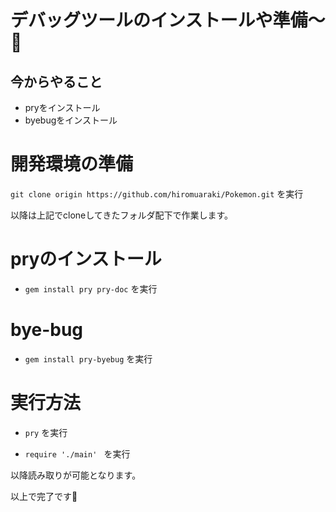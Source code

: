 # デバッグツールのインストールや準備〜🎉

## 今からやること
- pryをインストール
- byebugをインストール

# 開発環境の準備
`git clone origin https://github.com/hiromuaraki/Pokemon.git` を実行

以降は上記でcloneしてきたフォルダ配下で作業します。

# pryのインストール

- `gem install pry pry-doc` を実行

# bye-bug

- `gem install pry-byebug` を実行

# 実行方法

- `pry` を実行

- `require './main' ` を実行

以降読み取りが可能となります。

以上で完了です🥂
